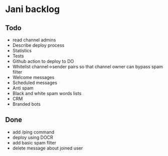 # Jani backlog

## Todo

- read channel admins
- Describe deploy process
- Statistics
- Tests
- Github action to deploy to DO
- Whitelist channel->sender pairs so that channel owner can bypass spam filter
- Welcome messages
- Scheduled messages
- Anti spam
- Black and white spam words lists
- CRM
- Branded bots

## Done

- add /ping command
- deploy using DOCR
- add basic spam filter
- delete message about joined user
